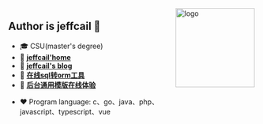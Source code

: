 <img src="https://github-readme-stats.vercel.app/api?username=jeffcail&show_icons=true&theme=radical" alt="logo" height="160" align="right" style="margin: 5px; margin-bottom: 20px;" />
<!-- <img src="https://github-profile-trophy.vercel.app/?username=jeffcail&theme=flat" alt="logo" height="160" align="right" style="margin: 5px;margin-bottom: 20px;" /> -->

## Author is jeffcail 👋
- 🎓 CSU(master's degree)
- 🔗 [**jeffcail'home**](http://www.caixiaoxin.cn)
- 🔗 [**jeffcail's blog**](http://blog.caixiaoxin.cn)
- 🔧 [**在线sql转orm工具**](http://sql2orm.caixiaoxin.cn)
- 🔗 [**后台通用模版在线体验**](http://admin-template.caixiaoxin.cn)
<!-- - 📖 [**jeffcail's CSDN**](https://caixiaoxin.blog.csdn.net/)
- 📖 [**jeffcail's 知乎**](https://www.zhihu.com/people/cai-cai-55-44-82)
- 📖 [**jeffcail's 51CTO**](https://blog.51cto.com/u_15524534) -->
- ❤  Program language: c、go、java、php、javascript、typescript、vue

<!-- <img src="https://github-profile-trophy.vercel.app/?username=jeffcail&theme=flat" alt="logo" height="120" align="center" style="margin: auto; margin-bottom: 20px;" /> -->
